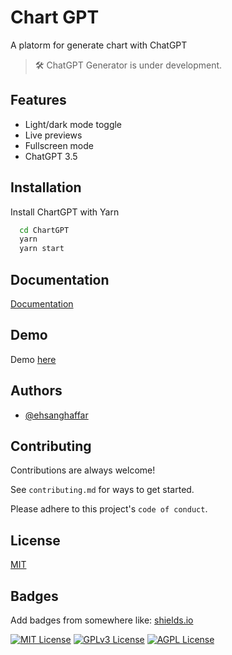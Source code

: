 # Chart GPT

A platorm for generate chart with ChatGPT

> 🛠️ ChatGPT Generator is under development.

## Features

- Light/dark mode toggle
- Live previews
- Fullscreen mode
- ChatGPT 3.5

## Installation

Install ChartGPT with Yarn

```bash
  cd ChartGPT
  yarn
  yarn start
```

## Documentation

[Documentation](https://ehsanghaffarii.ir)

## Demo

Demo [here](chartgpt.eindev.ir)

## Authors

- [@ehsanghaffar](https://www.github.com/ehsanghaffar)

## Contributing

Contributions are always welcome!

See `contributing.md` for ways to get started.

Please adhere to this project's `code of conduct`.

## License

[MIT](https://choosealicense.com/licenses/mit/)

## Badges

Add badges from somewhere like: [shields.io](https://shields.io/)

[![MIT License](https://img.shields.io/badge/License-MIT-green.svg)](https://choosealicense.com/licenses/mit/)
[![GPLv3 License](https://img.shields.io/badge/License-GPL%20v3-yellow.svg)](https://opensource.org/licenses/)
[![AGPL License](https://img.shields.io/badge/license-AGPL-blue.svg)](http://www.gnu.org/licenses/agpl-3.0)
